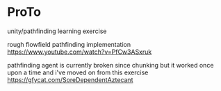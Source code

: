 # ProTo
unity/pathfinding learning exercise

rough flowfield pathfinding implementation
https://www.youtube.com/watch?v=PfCw3ASxruk

pathfinding agent is currently broken since chunking but it worked once upon a time and i've moved on from this exercise 
https://gfycat.com/SoreDependentAztecant
